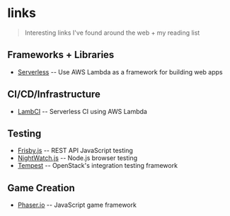 # links

> Interesting links I've found around the web + my reading list

## Frameworks + Libraries

- [Serverless](http://serverless.com/) -- Use AWS Lambda as a framework for building web apps

## CI/CD/Infrastructure

- [LambCI](https://github.com/lambci/lambci) -- Serverless CI using AWS Lambda

## Testing

- [Frisby.js](http://frisbyjs.com/) -- REST API JavaScript testing
- [NightWatch.js](http://nightwatchjs.org/) -- Node.js browser testing
- [Tempest](http://docs.openstack.org/developer/tempest/overview.html) -- OpenStack's integration testing framework

## Game Creation

- [Phaser.io](http://phaser.io/) -- JavaScript game framework
